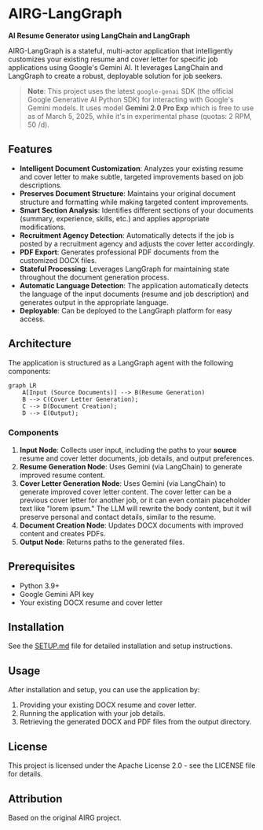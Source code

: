 # AIRG-LangGraph

**AI Resume Generator using LangChain and LangGraph**

AIRG-LangGraph is a stateful, multi-actor application that intelligently customizes your existing resume and cover letter for specific job applications using Google's Gemini AI. It leverages LangChain and LangGraph to create a robust, deployable solution for job seekers.

> **Note**: This project uses the latest `google-genai` SDK (the official Google Generative AI Python SDK) for interacting with Google's Gemini models. It uses model **Gemini 2.0 Pro Exp** which is free to use as of March 5, 2025, while it's in experimental phase (quotas: 2 RPM, 50 /d).

## Features

- **Intelligent Document Customization**: Analyzes your existing resume and cover letter to make subtle, targeted improvements based on job descriptions.
- **Preserves Document Structure**: Maintains your original document structure and formatting while making targeted content improvements.
- **Smart Section Analysis**: Identifies different sections of your documents (summary, experience, skills, etc.) and applies appropriate modifications.
- **Recruitment Agency Detection**: Automatically detects if the job is posted by a recruitment agency and adjusts the cover letter accordingly.
- **PDF Export**: Generates professional PDF documents from the customized DOCX files.
- **Stateful Processing**: Leverages LangGraph for maintaining state throughout the document generation process.
- **Automatic Language Detection**: The application automatically detects the language of the input documents (resume and job description) and generates output in the appropriate language.
- **Deployable**: Can be deployed to the LangGraph platform for easy access.

## Architecture

The application is structured as a LangGraph agent with the following components:

```mermaid
graph LR
    A[Input (Source Documents)] --> B(Resume Generation)
    B --> C(Cover Letter Generation);
    C --> D(Document Creation);
    D --> E(Output);
```

### Components

1.  **Input Node**: Collects user input, including the paths to your **source** resume and cover letter documents, job details, and output preferences.
2.  **Resume Generation Node**: Uses Gemini (via LangChain) to generate improved resume content.
3.  **Cover Letter Generation Node**: Uses Gemini (via LangChain) to generate improved cover letter content. The cover letter can be a previous cover letter for another job, or it can even contain placeholder text like "lorem ipsum." The LLM will rewrite the body content, but it will preserve personal and contact details, similar to the resume.
4.  **Document Creation Node**: Updates DOCX documents with improved content and creates PDFs.
5.  **Output Node**: Returns paths to the generated files.

## Prerequisites

-   Python 3.9+
-   Google Gemini API key
-   Your existing DOCX resume and cover letter

## Installation

See the [SETUP.md](SETUP.md) file for detailed installation and setup instructions.

## Usage

After installation and setup, you can use the application by:

1.  Providing your existing DOCX resume and cover letter.
2.  Running the application with your job details.
3.  Retrieving the generated DOCX and PDF files from the output directory.

## License

This project is licensed under the Apache License 2.0 - see the LICENSE file for details.

## Attribution

Based on the original AIRG project.